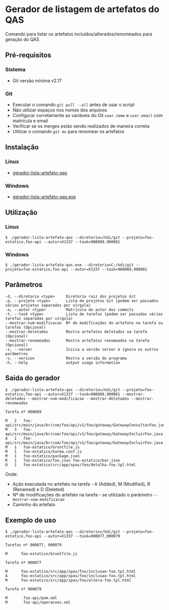# Gerador de listagem de artefatos do QAS

Comando para listar os artefatos incluídos/alterados/renomeados para geração do QAS

## Pré-requisitos 

### Sistema

- Git versão mínima v2.17

### Git

- Executar o comando `git pull --all` antes de usar o script
- Não utilizar espaços nos nomes dos arquivos
- Configurar corretamente as variáveis do Git `user.name` e `user.email` com matrícula e email
- Verificar se os merges estão sendo realizados de maneira correta
- Utilizar o comando `git mv` para renomear os artefatos

## Instalação

### Linux 

- [gerador-lista-artefato-qas](https://raw.githubusercontent.com/diegomdrs/gerador-lista-artefato-qas/desenv-cli-web/dist/gerador-lista-artefato-qas)

### Windows 

- [gerador-lista-artefato-qas.exe](https://raw.githubusercontent.com/diegomdrs/gerador-lista-artefato-qas/desenv-cli-web/dist/gerador-lista-artefato-qas.exe)

## Utilização

### Linux

``` console
$ ./gerador-lista-artefato-qas --diretorio=/kdi/git --projeto=foo-estatico,foo-api --autor=X1337 --task=900089,900081
```

### Windows

``` console
$ ./gerador-lista-artefato-qas.exe --diretorio=C:/kdi/git --projeto=foo-estatico,foo-api --autor=X1337 --task=900089,900081
```

## Parâmetros

``` console
-d, --diretorio <type>     Diretório raiz dos projetos Git
-p, --projeto <type>       Lista de projetos Git (podem ser passados vários projetos separados por vírgula)
-a, --autor <type>         Matrícula do autor dos commits
-t, --task <type>          Lista de tarefas (podem ser passadas várias tarefas separadas por vírgula)
--mostrar-num-modificacao  Nº de modificações do artefato na tarefa ou tarefas (Opcional)
--mostrar-deletados        Mostra artefatos deletados na tarefa (Opcional)
--mostrar-renomeados       Mostra artefatos renomeados na tarefa (Opcional)
-s, --server               Inicia a versão server e ignora os outros parâmetros
-v, --version              Mostra a versão do programa
-h, --help                 output usage information
```

## Saida do gerador

``` console
$ ./gerador-lista-artefato-qas --diretorio=/kdi/git --projeto=foo-estatico,foo-api --autor=X1337 --task=900089,900081 --mostrar-deletados --mostrar-num-modificacao --mostrar-deletados --mostrar-renomeados

Tarefa nº 900089

M   2   foo-api/src/main/java/br/com/foo/api/v1/foo/gateway/GatewayConsultarFoo.java
M   3   foo-api/src/main/java/br/com/foo/api/v1/foo/gateway/GatewayIncluirFoo.java
A   1   foo-api/src/main/java/br/com/foo/api/v1/foo/gateway/GatewayIncluirFoo.java
M   1   foo-estatico/Gruntfile.js
M   1   foo-estatico/karma.conf.js
M   1   foo-estatico/package.json
R   1   foo-estatico/foo.json foo-estatico/bar.json
D   1   foo-estatico/src/app/spas/foo/detalha-foo.tpl.html

```
Onde:

- Ação executada no artefato na tarefa - A (Added), M (Modified), R (Renamed) e D (Deleted)
- Nº de modificações do artefato na tarefa - se utilizado o parâmetro `--mostrar-num-modificacao`
- Caminho do artefato

## Exemplo de uso

``` console
$ ./gerador-lista-artefato-qas --diretorio=/kdi/git --projeto=foo-estatico,foo-api --autor=X1337 --task=900077,900079

Tarefas nº 900077, 900079

M      foo-estatico/Gruntfile.js

Tarefa nº 900077

M      foo-estatico/src/app/spas/foo/inclusao-foo.tpl.html
A      foo-estatico/src/app/spas/foo/inclusao-foo.tpl.html
M      foo-estatico/src/app/spas/foo/altera-foo.tpl.html

Tarefa nº 900079

M       foo-api/pom.xml
M       foo-api/operacoes.xml

```

